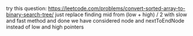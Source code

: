 
try this question: https://leetcode.com/problems/convert-sorted-array-to-binary-search-tree/
just replace finding mid from (low + high) / 2 with slow and fast method and done
we have considered node and nextToEndNode instead of low and high pointers
